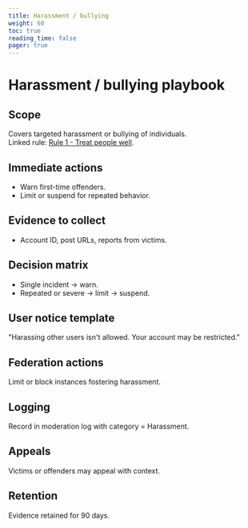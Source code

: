```yaml
---
title: Harassment / bullying
weight: 60
toc: true
reading_time: false
pager: true
---
```


# Harassment / bullying playbook

## Scope
Covers targeted harassment or bullying of individuals.  
Linked rule: [Rule 1 - Treat people well](/docs/policies/rules/01_treat-people-well/).

## Immediate actions
- Warn first-time offenders.
- Limit or suspend for repeated behavior.

## Evidence to collect
- Account ID, post URLs, reports from victims.

## Decision matrix
- Single incident → warn.
- Repeated or severe → limit → suspend.

## User notice template
"Harassing other users isn't allowed. Your account may be restricted."

## Federation actions
Limit or block instances fostering harassment.

## Logging
Record in moderation log with category = Harassment.

## Appeals
Victims or offenders may appeal with context.

## Retention
Evidence retained for 90 days.
